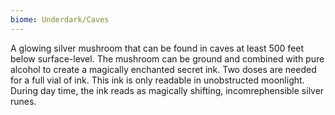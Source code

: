 ```yaml
---
biome: Underdark/Caves
---
```

A glowing silver mushroom that can be found in caves at least 500 feet below surface-level. The mushroom can be ground and combined with pure alcohol to create a magically enchanted secret ink. Two doses are needed for a full vial of ink. This ink is only readable in unobstructed moonlight. During day time, the ink reads as magically shifting, incomrephensible silver runes. 

